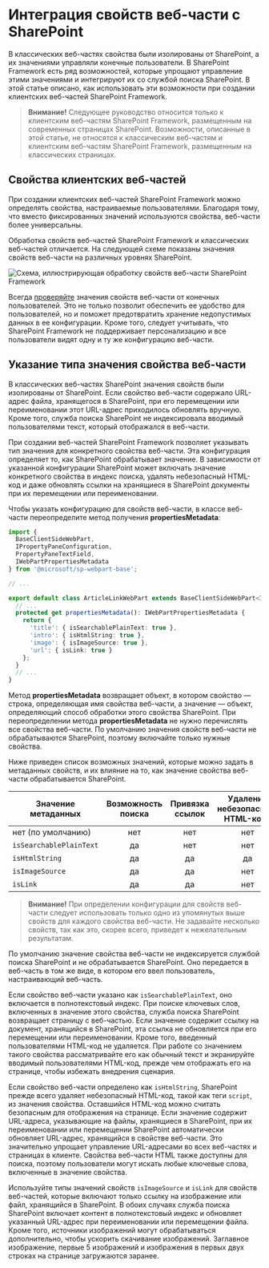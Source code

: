 # <a name="integrate-web-part-properties-with-sharepoint"></a>Интеграция свойств веб-части с SharePoint

В классических веб-частях свойства были изолированы от SharePoint, а их значениями управляли конечные пользователи. В SharePoint Framework есть ряд возможностей, которые упрощают управление этими значениями и интегрируют их со службой поиска SharePoint. В этой статье описано, как использовать эти возможности при создании клиентских веб-частей SharePoint Framework.

> **Внимание!** Следующее руководство относится только к клиентским веб-частям SharePoint Framework, размещенным на современных страницах SharePoint. Возможности, описанные в этой статье, не относятся к классическим веб-частям и клиентским веб-частям SharePoint Framework, размещенным на классических страницах.

## <a name="client-side-web-part-properties"></a>Свойства клиентских веб-частей

При создании клиентских веб-частей SharePoint Framework можно определять свойства, настраиваемые пользователями. Благодаря тому, что вместо фиксированных значений используются свойства, веб-части более универсальны.

Обработка свойств веб-частей SharePoint Framework и классических веб-частей отличается. На следующей схеме показаны значения свойств веб-части на различных уровнях SharePoint.

![Схема, иллюстрирующая обработку свойств веб-части SharePoint Framework](../../../../images/integrate-webpart-properties-schema.png)

Всегда [проверяйте](./validate-web-part-property-values) значения свойств веб-части от конечных пользователей. Это не только позволит обеспечить ее удобство для пользователей, но и поможет предотвратить хранение недопустимых данных в ее конфигурации. Кроме того, следует учитывать, что SharePoint Framework не поддерживает персонализацию и все пользователи видят одну и ту же конфигурацию веб-части.

## <a name="specify-web-part-property-value-type"></a>Указание типа значения свойства веб-части

В классических веб-частях SharePoint значения свойств были изолированы от SharePoint. Если свойство веб-части содержало URL-адрес файла, хранящегося в SharePoint, при его перемещении или переименовании этот URL-адрес приходилось обновлять вручную. Кроме того, служба поиска SharePoint не индексировала вводимый пользователями текст, который отображался в веб-части.

При создании веб-частей SharePoint Framework позволяет указывать тип значения для конкретного свойства веб-части. Эта конфигурация определяет то, как SharePoint обрабатывает значение. В зависимости от указанной конфигурации SharePoint может включать значение конкретного свойства в индекс поиска, удалять небезопасный HTML-код и даже обновлять ссылки на хранящиеся в SharePoint документы при их перемещении или переименовании.

Чтобы указать конфигурацию для свойств веб-части, в классе веб-части переопределите метод получения **propertiesMetadata**:

```ts
import {
  BaseClientSideWebPart,
  IPropertyPaneConfiguration,
  PropertyPaneTextField,
  IWebPartPropertiesMetadata
} from '@microsoft/sp-webpart-base';

// ...

export default class ArticleLinkWebPart extends BaseClientSideWebPart<IArticleLinkWebPartProps> {
  // ...
  protected get propertiesMetadata(): IWebPartPropertiesMetadata {
    return {
      'title': { isSearchablePlainText: true },
      'intro': { isHtmlString: true },
      'image': { isImageSource: true },
      'url': { isLink: true }
    };
  }
  // ...
}
```

Метод **propertiesMetadata** возвращает объект, в котором свойство — строка, определяющая имя свойства веб-части, а значение — объект, определяющий способ обработки этого свойства SharePoint. При переопределении метода **propertiesMetadata** не нужно перечислять все свойства веб-части. По умолчанию значения свойств веб-части не обрабатываются SharePoint, поэтому включайте только нужные свойства.

Ниже приведен список возможных значений, которые можно задать в метаданных свойств, и их влияние на то, как значение свойства веб-части обрабатывается SharePoint.

Значение метаданных|Возможность поиска|Привязка ссылок|Удаление небезопасного HTML-кода
--------------|:--------:|:--------:|:----------------:
нет (по умолчанию)|нет|нет|нет
`isSearchablePlainText`|да|нет|нет
`isHtmlString`|да|да|да
`isImageSource`|да|да|нет
`isLink`|да|да|нет

> **Внимание!** При определении конфигурации для свойств веб-части следует использовать только одно из упомянутых выше свойств для каждого свойства веб-части. Не задавайте несколько свойств, так как это, скорее всего, приведет к нежелательным результатам.

По умолчанию значение свойства веб-части не индексируется службой поиска SharePoint и не обрабатывается SharePoint. Оно передается в веб-часть в том же виде, в котором его ввел пользователь, настраивающий веб-часть.

Если свойство веб-части указано как `isSearchablePlainText`, оно включается в полнотекстовый индекс. При поиске ключевых слов, включенных в значение этого свойства, служба поиска SharePoint возвращает страницу с веб-частью. Если значение содержит ссылку на документ, хранящийся в SharePoint, эта ссылка не обновляется при его перемещении или переименовании. Кроме того, введенный пользователями HTML-код не удаляется. При работе со значением такого свойства рассматривайте его как обычный текст и экранируйте вводимый пользователями HTML-код, прежде чем отображать его на странице, чтобы избежать внедрения сценария.

Если свойство веб-части определено как `isHtmlString`, SharePoint прежде всего удаляет небезопасный HTML-код, такой как теги `script`, из значения свойства. Оставшийся HTML-код можно считать безопасным для отображения на странице. Если значение содержит URL-адреса, указывающие на файлы, хранящиеся в SharePoint, при их переименовании или перемещении SharePoint автоматически обновляет URL-адрес, хранящийся в свойстве веб-части. Это значительно упрощает управление URL-адресами во всех веб-частях и страницах в клиенте. Свойства веб-части HTML также доступны для поиска, поэтому пользователи могут искать любые ключевые слова, включенные в значение свойства.

Используйте типы значений свойств `isImageSource` и `isLink` для свойств веб-частей, которые включают только ссылку на изображение или файл, хранящийся в SharePoint. В обоих случаях служба поиска SharePoint включает контент в полнотекстовый индекс и обновляет указанный URL-адрес при переименовании или перемещении файла. Кроме того, источники изображений могут обрабатываться дополнительно, чтобы ускорить скачивание изображений. Заглавное изображение, первые 5 изображений и изображения в первых двух строках на странице загружаются заранее.